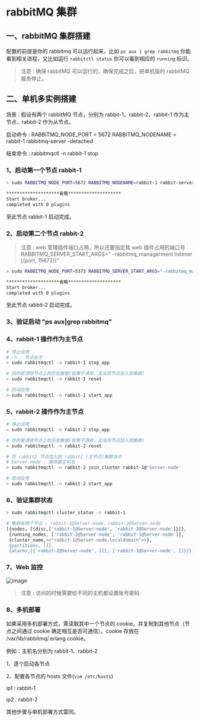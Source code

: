 # rabbitMQ 集群

## 一、rabbitMQ 集群搭建

配置的前提是你的 rabbitmq 可以运行起来，比如 `ps aux | grep rabbitmq` 你能看到相关进程，又比如运行 `rabbitctl status` 你可以看到相应的 `running` 标识。

> 注意 : 确保 rabbitMQ 可以运行的，确保完成之后，把单机版的 rabbitMQ 服务停止。

## 二、单机多实例搭建

场景 : 假设有两个 rabbitMQ 节点，分别为 rabbit-1，rabbit-2，rabbit-1 作为主节点，rabbit-2 作为从节点。

启动命令 : RABBITMQ_NODE_PORT = 5672 RABBITMQ_NODENAME = rabbit-1 rabbitmq-server -detached

结束命令 : rabbitmqctl -n rabbit-1 stop

### 1、启动第一个节点 rabbit-1

```bash
> sudo RABBITMQ_NODE_PORT=5672 RABBITMQ_NODENAME=rabbit-1 rabbit-server start &

********************省略********************
Start broker...
completed with 0 plugins
```

至此节点 rabbit-1 启动完成。

### 2、启动第二个节点 rabbit-2

> 注意 : web 管理插件端口占用，所以还要指定其 web 插件占用的端口号 <br/>
> RABBITMQ_SERVER_START_ARGS=" -rabbitmq_managerment listener [{port, 15673}]"

```bash
> sudo RABBITMQ_NODE_PORT=5373 RABBITMQ_SERVER_START_ARGS="-rabbitmq_management listener [{port, 15673}]" RABBITMQ_NODENAME=rabbit-2 rabbit-server start &

********************省略********************
Start broker...
completed with 0 plugins
```

至此节点 rabbit-2 启动完成。

### 3、验证启动 "ps aux|grep rabbitmq"

### 4、rabbit-1 操作作为主节点

```bash
# 停止应用
# -n : 节点名字
> sudo rabbitmqctl -n rabbit-1 stop_app

# 目的是清除节点上的历史数据(如果不清除，无法将节点加入到集群)
> sudo rabbitmqctl -n rabbit-1 reset

# 启动应用
> sudo rabbitmqctl -n rabbit-1 start_app
```

### 5、rabbit-2 操作作为主节点

```bash
# 停止应用
> sudo rabbitmqctl -n rabbit-2 stop_app

# 目的是清除节点上的历史数据(如果不清除，无法将节点加入到集群)
> sudo rabbitmqctl -n rabbit-2 reset

# 将 rabbit2 节点加入到 rabbit1 (主节点)集群当中
# Server-node : 服务器主机名
> sudo rabbitmqctl -n rabbit-2 join_cluster rabbit-1@'Server-node'

# 启动应用
> sudo rabbitmqctl -n rabbit-2 start_app
```

### 6、验证集群状态

```bash
> sudo rabbitmqctl cluster_status -n rabbit-1

# 集群有两个节点 : rabbit-1@Server-node、rabbit-2@Server-node
[{nodes, [{disc,['rabbit-1@Server-node', 'rabbit-2@Server-node']}]},
 {running_nodes, ['rabbit-2@Server-node', 'rabbit-1@Server-node']},
 {cluster_name,<<"rabbit-1@Server-node.localdomain">>},
 {partitions, []},
 {alarms,[{'rabbit-2@Server-node', []}, {'rabbit-1@Server-node', []}]}]
```

### 7、Web 监控

![image](https://github.com/TomatoZ7/notes-of-tz/blob/master/images/rmq_cluster1.png)

> 注意 : 访问的时候需要给不同的主机都设置账号密码

### 8、多机部署

如果采用多机部署方式，需读取其中一个节点的 cookie，并复制到其他节点（节点之间通过 cookie 确定相互是否可通信）。cookie 存放在 /var/lib/rabbitmq/.erlang.cookie。

例如：主机名分别为 rabbit-1、rabbit-2

1、逐个启动各节点

2、配置各节点的 hosts 文件(`vim /etc/hosts`)

ip1 : rabbit-1

ip2 : rabbit-2

其他步骤与单机部署方式雷同。